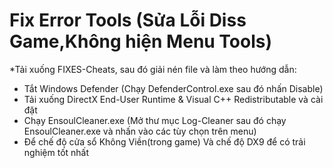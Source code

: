 # Fix Error Tools (Sửa Lỗi Diss Game,Không hiện Menu Tools)
*Tải xuống FIXES-Cheats, sau đó giải nén file và làm theo hướng dẫn:
* Tắt Windows Defender (Chạy DefenderControl.exe sau đó nhấn Disable)
* Tải xuống DirectX End-User Runtime & Visual C++ Redistributable và cài đặt
* Chạy EnsoulCleaner.exe (Mở thư mục Log-Cleaner sau đó chạy EnsoulCleaner.exe và nhấn vào các tùy chọn trên menu)
* Để chế độ cửa sổ Không Viền(trong game) Và chế độ DX9 để có trải nghiệm tốt nhất
